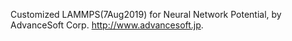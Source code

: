 Customized LAMMPS(7Aug2019) for Neural Network Potential, by AdvanceSoft Corp. <http://www.advancesoft.jp>.
